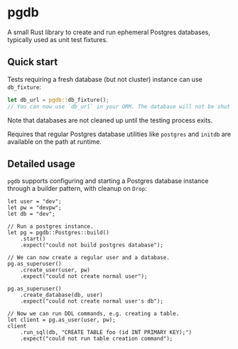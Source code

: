 # pgdb

A small Rust library to create and run ephemeral Postgres databases, typically used as unit test fixtures.

## Quick start

Tests requiring a fresh database (but not cluster) instance can use `db_fixture`:

```rust
let db_url = pgdb::db_fixture();
// You can now use `db_url` in your ORM. The database will not be shut down before `db_url` is dropped.
```

Note that databases are not cleaned up until the testing process exits.

Requires that regular Postgres database utilities like `postgres` and `initdb` are available on the path at runtime.

## Detailed usage

`pgdb` supports configuring and starting a Postgres database instance through a builder pattern, with cleanup on `Drop`:

```
let user = "dev";
let pw = "devpw";
let db = "dev";

// Run a postgres instance.
let pg = pgdb::Postgres::build()
    .start()
    .expect("could not build postgres database");

// We can now create a regular user and a database.
pg.as_superuser()
    .create_user(user, pw)
    .expect("could not create normal user");

pg.as_superuser()
    .create_database(db, user)
    .expect("could not create normal user's db");

// Now we can run DDL commands, e.g. creating a table.
let client = pg.as_user(user, pw);
client
    .run_sql(db, "CREATE TABLE foo (id INT PRIMARY KEY);")
    .expect("could not run table creation command");
```